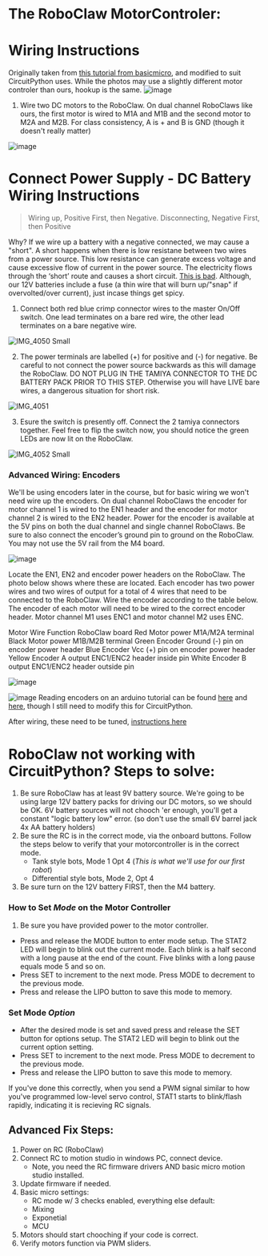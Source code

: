 # The RoboClaw MotorControler:

# Wiring Instructions
Originally taken from [this tutorial from basicmicro](https://resources.basicmicro.com/roboclaw-motor-controllers-getting-started-guide/), and modified to suit CircuitPython uses. While the photos may use a slightly different motor controler than ours, hookup is the same. 
![image](https://user-images.githubusercontent.com/101632496/193512714-6ac7c174-88ff-486f-b924-520d89c0c88e.png)

1. Wire two DC motors to the RoboClaw. On dual channel RoboClaws like ours, the first motor is wired to M1A and M1B and the second motor to M2A and M2B. For class consistency, A is + and B is GND (though it doesn't really matter)

![image](https://user-images.githubusercontent.com/101632496/193512894-0248a016-98b8-4cf2-97a5-ef0109d769d5.png)

# Connect Power Supply - DC Battery Wiring Instructions
>
> Wiring up, Positive First, then Negative. Disconnecting, Negative First, then Positive
>

Why? If we wire up a battery with a negative connected, we may cause a "short". A short happens when there is low resistane between two wires from a power source. This low resistance can generate excess voltage and cause excessive flow of current in the power source. The electricity flows through the ‘short’ route and causes a short circuit. [This is bad](https://youtu.be/osfgkFyq7lA?t=253). Although, our 12V batteries include a fuse (a thin wire that will burn up/"snap" if overvolted/over current), just incase things get spicy. 

1. Connect both red blue crimp connector wires to the master On/Off switch. One lead terminates on a bare red wire, the other lead terminates on a bare negative wire. 

![IMG_4050 Small](https://user-images.githubusercontent.com/101632496/193517406-9815f32e-1a4b-481d-ac7a-a40f4c704ebd.png)


2. The power terminals are labelled (+) for positive and (-) for negative. Be careful to not connect the power source backwards as this will damage the RoboClaw. DO NOT PLUG IN THE TAMIYA CONNECTOR TO THE DC BATTERY PACK PRIOR TO THIS STEP. Otherwise you will have LIVE bare wires, a dangerous situation for short risk. 

![IMG_4051](https://user-images.githubusercontent.com/101632496/193517620-236c989d-37a6-4b96-93bf-456cade8c445.png)


3. Esure the switch is presently off. Connect the 2 tamiya connectors together. Feel free to flip the switch now, you should notice the green LEDs are now lit on the RoboClaw. 

![IMG_4052 Small](https://user-images.githubusercontent.com/101632496/193517636-65f17911-e516-4696-b349-0f86a7263680.png)



### Advanced Wiring: Encoders
We'll be using encoders later in the course, but for basic wiring we won't need wire up the encoders. On dual channel RoboClaws the encoder for motor channel 1 is wired to the EN1 header and the encoder for motor channel 2 is wired to the EN2 header. 
Power for the encoder is available at the 5V pins on both the dual channel and single channel RoboClaws. Be sure to also connect the encoder’s ground pin to ground on the RoboClaw. You may not use the 5V rail from the M4 board. 

![image](https://user-images.githubusercontent.com/101632496/193513369-7f2999ed-5bb1-4a8c-93e7-efc5f132f872.png)

Locate the EN1, EN2 and encoder power headers on the RoboClaw. The photo below shows where these are located. Each encoder has two power wires and two wires of output for a total of 4 wires that need to be connected to the RoboClaw. Wire the encoder according to the table below. The encoder of each motor will need to be wired to the correct encoder header. Motor channel M1 uses ENC1 and motor channel M2 uses ENC.

Motor Wire	Function	RoboClaw board
Red	Motor power	M1A/M2A terminal
Black	Motor power	M1B/M2B terminal
Green	Encoder Ground	(-) pin on encoder power header
Blue	Encoder Vcc	(+) pin on encoder power header
Yellow	Encoder A output	ENC1/ENC2 header inside pin
White	Encoder B output	ENC1/ENC2 header outside pin

![image](https://user-images.githubusercontent.com/101632496/193513594-da6bd836-192b-4692-9c31-6042425dd3f9.png)

![image](https://user-images.githubusercontent.com/101632496/193513633-df8e0647-4995-4fdc-ac27-d5cd10877f5c.png)
Reading encoders on an arduino tutorial can be found [here](https://resources.basicmicro.com/simple-arduino-control-of-the-roboclaw/) and [here](https://resources.basicmicro.com/pololu-encoder-wiring/), though I still need to modify this for CircuitPython. 

After wiring, these need to be tuned, [instructions here](https://resources.basicmicro.com/roboclaw-motor-controllers-getting-started-guide/)

# RoboClaw not working with CircuitPython? Steps to solve:

1. Be sure RoboClaw has at least 9V battery source. We're going to be using large 12V battery packs for driving our DC motors, so we should be OK. 6V battery sources will not chooch 'er enough, you'll get a constant "logic battery low" error. (so don't use the small 6V barrel jack 4x AA battery holders) 
2. Be sure the RC is in the correct mode, via the onboard buttons. Follow the steps below to verify that your motorcontroller is in the correct mode. 
    - Tank style bots, Mode 1 Opt 4 (*This is what we'll use for our first robot*)
    - Differential style bots, Mode 2, Opt 4
3. Be sure turn on the 12V battery FIRST, then the M4 battery.


### How to Set *Mode* on the Motor Controller
1. Be sure you have provided power to the motor controller. 
- Press and release the MODE button to enter mode setup. The STAT2 LED will begin to
blink out the current mode. Each blink is a half second with a long pause at the end of the
count. Five blinks with a long pause equals mode 5 and so on.
- Press SET to increment to the next mode. Press MODE to decrement to the previous
mode.
- Press and release the LIPO button to save this mode to memory.
### Set Mode *Option* 
- After the desired mode is set and saved press and release the SET button for options
setup. The STAT2 LED will begin to blink out the current option setting.
- Press SET to increment to the next mode. Press MODE to decrement to the previous
mode.
- Press and release the LIPO button to save this mode to memory. 

If you've done this correctly, when you send a PWM signal similar to how you've programmed low-level servo control, STAT1 starts to blink/flash rapidly, indicating it is recieving RC signals.

## Advanced Fix Steps:

1. Power on RC (RoboClaw)
2. Connect RC to motion studio in windows PC, connect device. 
    - Note, you need the RC firmware drivers AND basic micro motion studio installed. 
3. Update firmware if needed. 
4. Basic micro settings:
    - RC mode w/ 3 checks enabled, everything else default:
    - Mixing
    - Exponetial
    - MCU
5. Motors should start chooching if your code is correct. 
6. Verify motors function via PWM sliders. 
